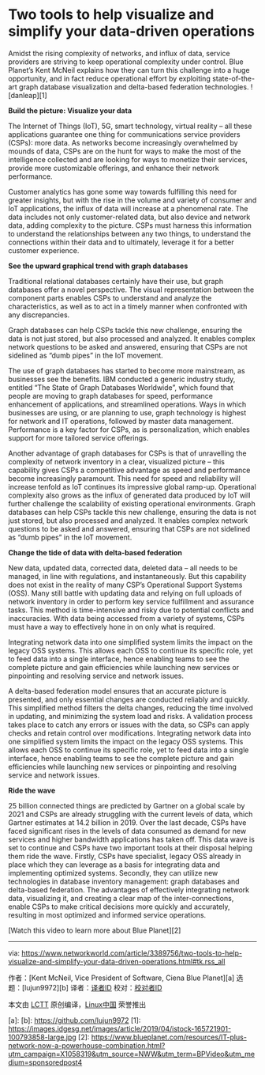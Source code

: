 [#]: collector: (lujun9972)
[#]: translator: ( )
[#]: reviewer: ( )
[#]: publisher: ( )
[#]: url: ( )
[#]: subject: (Two tools to help visualize and simplify your data-driven operations)
[#]: via: (https://www.networkworld.com/article/3389756/two-tools-to-help-visualize-and-simplify-your-data-driven-operations.html#tk.rss_all)
[#]: author: (Kent McNeil, Vice President of Software, Ciena Blue Planet )

Two tools to help visualize and simplify your data-driven operations
======
Amidst the rising complexity of networks, and influx of data, service providers are striving to keep operational complexity under control. Blue Planet’s Kent McNeil explains how they can turn this challenge into a huge opportunity, and in fact reduce operational effort by exploiting state-of-the-art graph database visualization and delta-based federation technologies.
![danleap][1]

**Build the picture: Visualize your data**

The Internet of Things (IoT), 5G, smart technology, virtual reality – all these applications guarantee one thing for communications service providers (CSPs): more data. As networks become increasingly overwhelmed by mounds of data, CSPs are on the hunt for ways to make the most of the intelligence collected and are looking for ways to monetize their services, provide more customizable offerings, and enhance their network performance.

Customer analytics has gone some way towards fulfilling this need for greater insights, but with the rise in the volume and variety of consumer and IoT applications, the influx of data will increase at a phenomenal rate. The data includes not only customer-related data, but also device and network data, adding complexity to the picture. CSPs must harness this information to understand the relationships between any two things, to understand the connections within their data and to ultimately, leverage it for a better customer experience.

**See the upward graphical trend with graph databases**

Traditional relational databases certainly have their use, but graph databases offer a novel perspective. The visual representation between the component parts enables CSPs to understand and analyze the characteristics, as well as to act in a timely manner when confronted with any discrepancies.

Graph databases can help CSPs tackle this new challenge, ensuring the data is not just stored, but also processed and analyzed. It enables complex network questions to be asked and answered, ensuring that CSPs are not sidelined as “dumb pipes” in the IoT movement.

The use of graph databases has started to become more mainstream, as businesses see the benefits. IBM conducted a generic industry study, entitled “The State of Graph Databases Worldwide”, which found that people are moving to graph databases for speed, performance enhancement of applications, and streamlined operations. Ways in which businesses are using, or are planning to use, graph technology is highest for network and IT operations, followed by master data management. Performance is a key factor for CSPs, as is personalization, which enables support for more tailored service offerings.

Another advantage of graph databases for CSPs is that of unravelling the complexity of network inventory in a clear, visualized picture – this capability gives CSPs a competitive advantage as speed and performance become increasingly paramount. This need for speed and reliability will increase tenfold as IoT continues its impressive global ramp-up. Operational complexity also grows as the influx of generated data produced by IoT will further challenge the scalability of existing operational environments. Graph databases can help CSPs tackle this new challenge, ensuring the data is not just stored, but also processed and analyzed. It enables complex network questions to be asked and answered, ensuring that CSPs are not sidelined as “dumb pipes” in the IoT movement.

**Change the tide of data with delta-based federation**

New data, updated data, corrected data, deleted data – all needs to be managed, in line with regulations, and instantaneously. But this capability does not exist in the reality of many CSP’s Operational Support Systems (OSS). Many still battle with updating data and relying on full uploads of network inventory in order to perform key service fulfillment and assurance tasks. This method is time-intensive and risky due to potential conflicts and inaccuracies. With data being accessed from a variety of systems, CSPs must have a way to effectively hone in on only what is required.

Integrating network data into one simplified system limits the impact on the legacy OSS systems. This allows each OSS to continue its specific role, yet to feed data into a single interface, hence enabling teams to see the complete picture and gain efficiencies while launching new services or pinpointing and resolving service and network issues.

A delta-based federation model ensures that an accurate picture is presented, and only essential changes are conducted reliably and quickly. This simplified method filters the delta changes, reducing the time involved in updating, and minimizing the system load and risks. A validation process takes place to catch any errors or issues with the data, so CSPs can apply checks and retain control over modifications. Integrating network data into one simplified system limits the impact on the legacy OSS systems. This allows each OSS to continue its specific role, yet to feed data into a single interface, hence enabling teams to see the complete picture and gain efficiencies while launching new services or pinpointing and resolving service and network issues.

**Ride the wave**

25 billion connected things are predicted by Gartner on a global scale by 2021 and CSPs are already struggling with the current levels of data, which Gartner estimates at 14.2 billion in 2019. Over the last decade, CSPs have faced significant rises in the levels of data consumed as demand for new services and higher bandwidth applications has taken off. This data wave is set to continue and CSPs have two important tools at their disposal helping them ride the wave. Firstly, CSPs have specialist, legacy OSS already in place which they can leverage as a basis for integrating data and implementing optimized systems. Secondly, they can utilize new technologies in database inventory management: graph databases and delta-based federation. The advantages of effectively integrating network data, visualizing it, and creating a clear map of the inter-connections, enable CSPs to make critical decisions more quickly and accurately, resulting in most optimized and informed service operations.

[Watch this video to learn more about Blue Planet][2]

--------------------------------------------------------------------------------

via: https://www.networkworld.com/article/3389756/two-tools-to-help-visualize-and-simplify-your-data-driven-operations.html#tk.rss_all

作者：[Kent McNeil, Vice President of Software, Ciena Blue Planet][a]
选题：[lujun9972][b]
译者：[译者ID](https://github.com/译者ID)
校对：[校对者ID](https://github.com/校对者ID)

本文由 [LCTT](https://github.com/LCTT/TranslateProject) 原创编译，[Linux中国](https://linux.cn/) 荣誉推出

[a]: 
[b]: https://github.com/lujun9972
[1]: https://images.idgesg.net/images/article/2019/04/istock-165721901-100793858-large.jpg
[2]: https://www.blueplanet.com/resources/IT-plus-network-now-a-powerhouse-combination.html?utm_campaign=X1058319&utm_source=NWW&utm_term=BPVideo&utm_medium=sponsoredpost4
